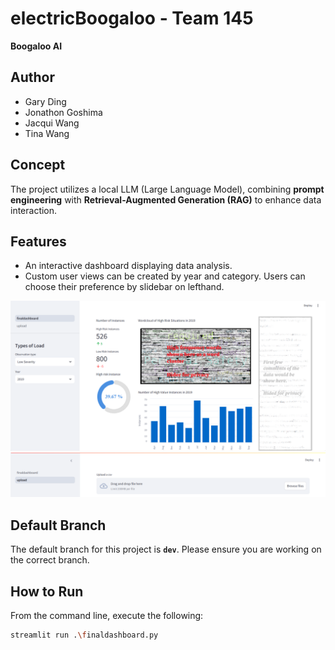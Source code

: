 # electricBoogaloo - Team 145  
**Boogaloo AI**  

## Author  
- Gary Ding  
- Jonathon Goshima  
- Jacqui Wang  
- Tina Wang  

## Concept  
The project utilizes a local LLM (Large Language Model), combining **prompt engineering** with **Retrieval-Augmented Generation (RAG)** to enhance data interaction.

## Features  
- An interactive dashboard displaying data analysis.  
- Custom user views can be created by year and category. Users can choose their preference by slidebar on lefthand.

![Dashboard Preview](pics/dashboard.png)
![Dashboard upload fuction preview](pics/upload.png)

## Default Branch  
The default branch for this project is **`dev`**. Please ensure you are working on the correct branch.  

## How to Run  
From the command line, execute the following:  
```bash
streamlit run .\finaldashboard.py
